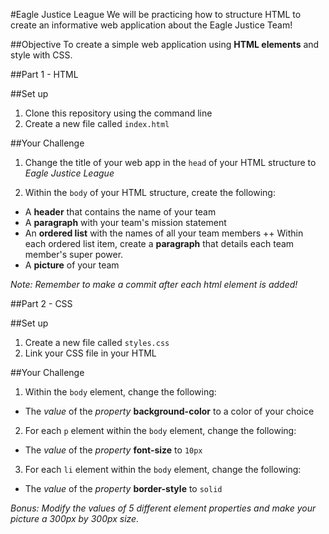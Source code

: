 #Eagle Justice League
We will be practicing how to structure HTML to create an informative web application about the Eagle Justice Team!


##Objective
To create a simple web application using **HTML elements** and style with CSS.


##Part 1 - HTML
>
##Set up
1. Clone this repository using the command line
2. Create a new file called `index.html`
>
##Your Challenge
1. Change the title of your web app in the `head` of your HTML structure to _Eagle Justice League_
>
2. Within the `body` of your HTML structure, create the following:
  + A **header** that contains the name of your team
  + A **paragraph** with your team's mission statement
  + An **ordered list** with the names of all your team members
  ++ Within each ordered list item, create a **paragraph** that details each team member's super power.
  + A **picture** of your team


_Note: Remember to make a commit after each html element is added!_

##Part 2 - CSS
>
##Set up
1. Create a new file called `styles.css`
2. Link your CSS file in your HTML
>
>
##Your Challenge
>
1. Within the `body` element, change the following:
  + The _value_ of the _property_ **background-color** to a color of your choice
>
2. For each `p` element within the `body` element, change the following:
  + The _value_ of the _property_ **font-size** to `10px`
>
3. For each `li` element within the `body` element, change the following:
  + The _value_ of the _property_ **border-style** to `solid`
>
_Bonus: Modify the values of 5 different element properties and make your picture a 300px by 300px size._

